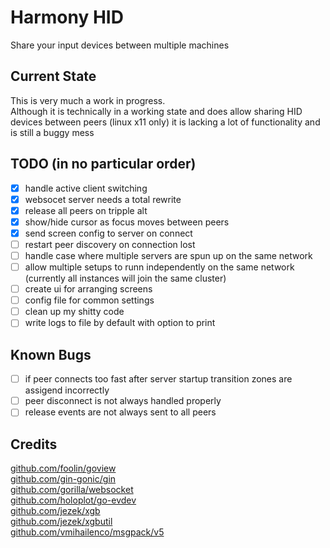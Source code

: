 # Harmony HID
Share your input devices between multiple machines

## Current State
This is very much a work in progress.  
Although it is technically in a working state and does allow sharing HID devices between peers (linux x11 only)
it is lacking a lot of functionality and is still a buggy mess

## TODO (in no particular order)
- [x] handle active client switching
- [x] websocet server needs a total rewrite
- [x] release all peers on tripple alt
- [x] show/hide cursor as focus moves between peers
- [x] send screen config to server on connect
- [ ] restart peer discovery on connection lost
- [ ] handle case where multiple servers are spun up on the same network
- [ ] allow multiple setups to runn independently on the same network (currently all instances will join the same cluster)
- [ ] create ui for arranging screens
- [ ] config file for common settings
- [ ] clean up my shitty code
- [ ] write logs to file by default with option to print

## Known Bugs
- [ ] if peer connects too fast after server startup transition zones are assigend incorrectly
- [ ] peer disconnect is not always handled properly
- [ ] release events are not always sent to all peers

## Credits
[github.com/foolin/goview](github.com/foolin/goview)  
[github.com/gin-gonic/gin](github.com/gin-gonic/gin)  
[github.com/gorilla/websocket](github.com/gorilla/websocket)  
[github.com/holoplot/go-evdev](github.com/holoplot/go-evdev)  
[github.com/jezek/xgb](github.com/jezek/xgb)  
[github.com/jezek/xgbutil](github.com/jezek/xgbutil)  
[github.com/vmihailenco/msgpack/v5](github.com/vmihailenco/msgpack/v5)  
